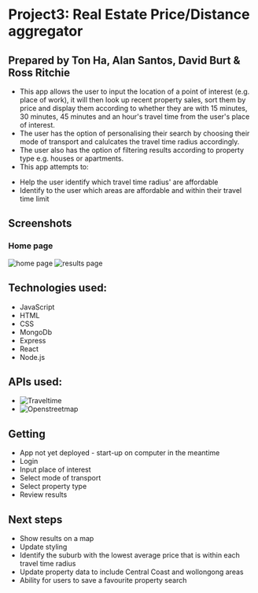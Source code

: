 # Project3: Real Estate Price/Distance aggregator
## Prepared by Ton Ha, Alan Santos, David Burt & Ross Ritchie

* This app allows the user to input the location of a point of interest (e.g. place of work), it will then look up recent property sales, sort them by price and display them according to whether they are with 15 minutes, 30 minutes, 45 minutes and an hour's travel time from the user's place of interest.
* The user has the option of personalising their search by choosing their mode of transport and calulcates the travel time radius accordingly.
* The user also has the option of filtering results according to property type e.g. houses or apartments.
* This app attempts to: 
- Help the user identify which travel time radius' are affordable 
- Identify to the user which areas are affordable and within their travel time limit 


## Screenshots
### Home page
![home page](Readme_imgs/Home_page.png) 
![results page](Readme_imgs/Results.png) 

## Technologies used: 
* JavaScript
* HTML 
* CSS
* MongoDb
* Express
* React
* Node.js

## APIs used:
* ![Traveltime](https://traveltime.com/)
* ![Openstreetmap](https://www.openstreetmap.org/)

## Getting 
* App not yet deployed - start-up on computer in the meantime
* Login 
* Input place of interest
* Select mode of transport
* Select property type
* Review results

## Next steps
* Show results on a map
* Update styling 
* Identify the suburb with the lowest average price that is within each travel time radius
* Update property data to include Central Coast and wollongong areas
* Ability for users to save a favourite property search


